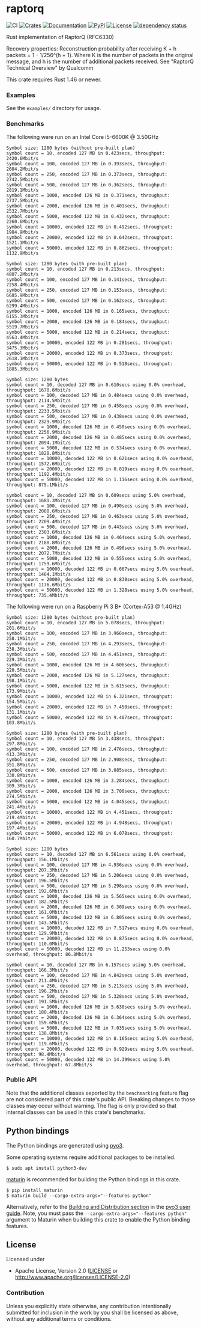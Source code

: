 # raptorq
![CI](https://github.com/cberner/raptorq/actions/workflows/ci.yml/badge.svg)
[![Crates](https://img.shields.io/crates/v/raptorq.svg)](https://crates.io/crates/raptorq)
[![Documentation](https://docs.rs/raptorq/badge.svg)](https://docs.rs/raptorq)
[![PyPI](https://img.shields.io/pypi/v/raptorq.svg)](https://pypi.org/project/raptorq/)
[![License](https://img.shields.io/crates/l/raptorq)](https://crates.io/crates/raptorq)
[![dependency status](https://deps.rs/repo/github/cberner/raptorq/status.svg)](https://deps.rs/repo/github/cberner/raptorq)

Rust implementation of RaptorQ (RFC6330)

Recovery properties:
Reconstruction probability after receiving K + h packets = 1 - 1/256^(h + 1). Where K is the number of packets in the
original message, and h is the number of additional packets received.
See "RaptorQ Technical Overview" by Qualcomm

This crate requires Rust 1.46 or newer.

### Examples
See the `examples/` directory for usage.

### Benchmarks

The following were run on an Intel Core i5-6600K @ 3.50GHz

```
Symbol size: 1280 bytes (without pre-built plan)
symbol count = 10, encoded 127 MB in 0.423secs, throughput: 2420.6Mbit/s
symbol count = 100, encoded 127 MB in 0.393secs, throughput: 2604.2Mbit/s
symbol count = 250, encoded 127 MB in 0.373secs, throughput: 2742.5Mbit/s
symbol count = 500, encoded 127 MB in 0.362secs, throughput: 2819.1Mbit/s
symbol count = 1000, encoded 126 MB in 0.371secs, throughput: 2737.5Mbit/s
symbol count = 2000, encoded 126 MB in 0.401secs, throughput: 2532.7Mbit/s
symbol count = 5000, encoded 122 MB in 0.432secs, throughput: 2260.6Mbit/s
symbol count = 10000, encoded 122 MB in 0.492secs, throughput: 1984.9Mbit/s
symbol count = 20000, encoded 122 MB in 0.642secs, throughput: 1521.1Mbit/s
symbol count = 50000, encoded 122 MB in 0.862secs, throughput: 1132.9Mbit/s

Symbol size: 1280 bytes (with pre-built plan)
symbol count = 10, encoded 127 MB in 0.213secs, throughput: 4807.2Mbit/s
symbol count = 100, encoded 127 MB in 0.141secs, throughput: 7258.4Mbit/s
symbol count = 250, encoded 127 MB in 0.153secs, throughput: 6685.9Mbit/s
symbol count = 500, encoded 127 MB in 0.162secs, throughput: 6299.4Mbit/s
symbol count = 1000, encoded 126 MB in 0.165secs, throughput: 6155.3Mbit/s
symbol count = 2000, encoded 126 MB in 0.184secs, throughput: 5519.7Mbit/s
symbol count = 5000, encoded 122 MB in 0.214secs, throughput: 4563.4Mbit/s
symbol count = 10000, encoded 122 MB in 0.281secs, throughput: 3475.3Mbit/s
symbol count = 20000, encoded 122 MB in 0.373secs, throughput: 2618.1Mbit/s
symbol count = 50000, encoded 122 MB in 0.518secs, throughput: 1885.3Mbit/s

Symbol size: 1280 bytes
symbol count = 10, decoded 127 MB in 0.610secs using 0.0% overhead, throughput: 1678.6Mbit/s
symbol count = 100, decoded 127 MB in 0.484secs using 0.0% overhead, throughput: 2114.5Mbit/s
symbol count = 250, decoded 127 MB in 0.458secs using 0.0% overhead, throughput: 2233.5Mbit/s
symbol count = 500, decoded 127 MB in 0.438secs using 0.0% overhead, throughput: 2329.9Mbit/s
symbol count = 1000, decoded 126 MB in 0.450secs using 0.0% overhead, throughput: 2256.9Mbit/s
symbol count = 2000, decoded 126 MB in 0.485secs using 0.0% overhead, throughput: 2094.1Mbit/s
symbol count = 5000, decoded 122 MB in 0.534secs using 0.0% overhead, throughput: 1828.8Mbit/s
symbol count = 10000, decoded 122 MB in 0.621secs using 0.0% overhead, throughput: 1572.6Mbit/s
symbol count = 20000, decoded 122 MB in 0.819secs using 0.0% overhead, throughput: 1192.4Mbit/s
symbol count = 50000, decoded 122 MB in 1.116secs using 0.0% overhead, throughput: 875.1Mbit/s

symbol count = 10, decoded 127 MB in 0.609secs using 5.0% overhead, throughput: 1681.3Mbit/s
symbol count = 100, decoded 127 MB in 0.490secs using 5.0% overhead, throughput: 2088.6Mbit/s
symbol count = 250, decoded 127 MB in 0.463secs using 5.0% overhead, throughput: 2209.4Mbit/s
symbol count = 500, decoded 127 MB in 0.443secs using 5.0% overhead, throughput: 2303.6Mbit/s
symbol count = 1000, decoded 126 MB in 0.464secs using 5.0% overhead, throughput: 2188.8Mbit/s
symbol count = 2000, decoded 126 MB in 0.490secs using 5.0% overhead, throughput: 2072.7Mbit/s
symbol count = 5000, decoded 122 MB in 0.555secs using 5.0% overhead, throughput: 1759.6Mbit/s
symbol count = 10000, decoded 122 MB in 0.667secs using 5.0% overhead, throughput: 1464.1Mbit/s
symbol count = 20000, decoded 122 MB in 0.830secs using 5.0% overhead, throughput: 1176.6Mbit/s
symbol count = 50000, decoded 122 MB in 1.328secs using 5.0% overhead, throughput: 735.4Mbit/s
```

The following were run on a Raspberry Pi 3 B+ (Cortex-A53 @ 1.4GHz)

```
Symbol size: 1280 bytes (without pre-built plan)
symbol count = 10, encoded 127 MB in 5.078secs, throughput: 201.6Mbit/s
symbol count = 100, encoded 127 MB in 3.966secs, throughput: 258.1Mbit/s
symbol count = 250, encoded 127 MB in 4.293secs, throughput: 238.3Mbit/s
symbol count = 500, encoded 127 MB in 4.451secs, throughput: 229.3Mbit/s
symbol count = 1000, encoded 126 MB in 4.606secs, throughput: 220.5Mbit/s
symbol count = 2000, encoded 126 MB in 5.127secs, throughput: 198.1Mbit/s
symbol count = 5000, encoded 122 MB in 5.615secs, throughput: 173.9Mbit/s
symbol count = 10000, encoded 122 MB in 6.321secs, throughput: 154.5Mbit/s
symbol count = 20000, encoded 122 MB in 7.450secs, throughput: 131.1Mbit/s
symbol count = 50000, encoded 122 MB in 9.407secs, throughput: 103.8Mbit/s

Symbol size: 1280 bytes (with pre-built plan)
symbol count = 10, encoded 127 MB in 3.438secs, throughput: 297.8Mbit/s
symbol count = 100, encoded 127 MB in 2.476secs, throughput: 413.3Mbit/s
symbol count = 250, encoded 127 MB in 2.908secs, throughput: 351.8Mbit/s
symbol count = 500, encoded 127 MB in 3.085secs, throughput: 330.8Mbit/s
symbol count = 1000, encoded 126 MB in 3.284secs, throughput: 309.3Mbit/s
symbol count = 2000, encoded 126 MB in 3.700secs, throughput: 274.5Mbit/s
symbol count = 5000, encoded 122 MB in 4.045secs, throughput: 241.4Mbit/s
symbol count = 10000, encoded 122 MB in 4.451secs, throughput: 219.4Mbit/s
symbol count = 20000, encoded 122 MB in 4.948secs, throughput: 197.4Mbit/s
symbol count = 50000, encoded 122 MB in 6.078secs, throughput: 160.7Mbit/s

Symbol size: 1280 bytes
symbol count = 10, decoded 127 MB in 6.561secs using 0.0% overhead, throughput: 156.1Mbit/s
symbol count = 100, decoded 127 MB in 4.936secs using 0.0% overhead, throughput: 207.3Mbit/s
symbol count = 250, decoded 127 MB in 5.206secs using 0.0% overhead, throughput: 196.5Mbit/s
symbol count = 500, decoded 127 MB in 5.298secs using 0.0% overhead, throughput: 192.6Mbit/s
symbol count = 1000, decoded 126 MB in 5.565secs using 0.0% overhead, throughput: 182.5Mbit/s
symbol count = 2000, decoded 126 MB in 6.309secs using 0.0% overhead, throughput: 161.0Mbit/s
symbol count = 5000, decoded 122 MB in 6.805secs using 0.0% overhead, throughput: 143.5Mbit/s
symbol count = 10000, decoded 122 MB in 7.517secs using 0.0% overhead, throughput: 129.9Mbit/s
symbol count = 20000, decoded 122 MB in 8.875secs using 0.0% overhead, throughput: 110.0Mbit/s
symbol count = 50000, decoded 122 MB in 11.253secs using 0.0% overhead, throughput: 86.8Mbit/s

symbol count = 10, decoded 127 MB in 6.157secs using 5.0% overhead, throughput: 166.3Mbit/s
symbol count = 100, decoded 127 MB in 4.842secs using 5.0% overhead, throughput: 211.4Mbit/s
symbol count = 250, decoded 127 MB in 5.213secs using 5.0% overhead, throughput: 196.2Mbit/s
symbol count = 500, decoded 127 MB in 5.328secs using 5.0% overhead, throughput: 191.5Mbit/s
symbol count = 1000, decoded 126 MB in 5.630secs using 5.0% overhead, throughput: 180.4Mbit/s
symbol count = 2000, decoded 126 MB in 6.364secs using 5.0% overhead, throughput: 159.6Mbit/s
symbol count = 5000, decoded 122 MB in 7.035secs using 5.0% overhead, throughput: 138.8Mbit/s
symbol count = 10000, decoded 122 MB in 8.165secs using 5.0% overhead, throughput: 119.6Mbit/s
symbol count = 20000, decoded 122 MB in 9.929secs using 5.0% overhead, throughput: 98.4Mbit/s
symbol count = 50000, decoded 122 MB in 14.399secs using 5.0% overhead, throughput: 67.8Mbit/s
```

### Public API
Note that the additional classes exported by the `benchmarking` feature flag are not considered part of this
crate's public API. Breaking changes to those classes may occur without warning. The flag is only provided
so that internal classes can be used in this crate's benchmarks.

## Python bindings

The Python bindings are generated using [pyo3](https://github.com/PyO3/pyo3). 

Some operating systems require additional packages to be installed.
```
$ sudo apt install python3-dev
```

[maturin](https://github.com/PyO3/maturin) is recommended for building the Python bindings in this crate.
```
$ pip install maturin
$ maturin build --cargo-extra-args="--features python"
```

Alternatively, refer to the [Building and Distribution section](https://pyo3.rs/v0.8.5/building_and_distribution.html) in the [pyo3 user guide](https://pyo3.rs/v0.8.5/).
Note, you must pass the `--cargo-extra-args="--features python"` argument to Maturin when building this crate
to enable the Python binding features.

## License

Licensed under

 * Apache License, Version 2.0 ([LICENSE](LICENSE) or http://www.apache.org/licenses/LICENSE-2.0)

### Contribution

Unless you explicitly state otherwise, any contribution intentionally submitted
for inclusion in the work by you shall be licensed as above, without any
additional terms or conditions.
